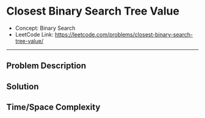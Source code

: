 # Closest Binary Search Tree Value

- Concept: Binary Search
- LeetCode Link: https://leetcode.com/problems/closest-binary-search-tree-value/

---

## Problem Description

## Solution

## Time/Space Complexity

